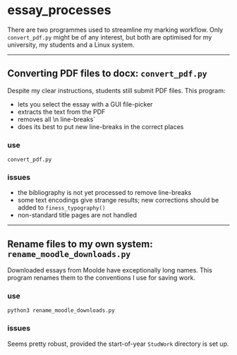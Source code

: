 # essay_processes
There are two programmes used to streamline my marking workflow. Only `convert_pdf.py` might be of any interest, but both are optimised for my university, my students and a Linux system.

---

## Converting PDF files to docx: `convert_pdf.py`
Despite my clear instructions, students still submit PDF files. This program:

- lets you select the essay with a GUI file-picker
- extracts the text from the PDF
- removes all \n line-breaks`
- does its best to put new line-breaks in the correct places

### use

`convert_pdf.py`

### issues

- the bibliography is not yet processed to remove line-breaks
- some text encodings give strange results; new corrections should be added to `finess_typography()`
- non-standard title pages are not handled

---

## Rename files to my own system: `rename_moodle_downloads.py`
Downloaded essays from Moolde have exceptionally long names. This program renames them to the conventions I use for saving work.

### use

`python3 rename_moodle_downloads.py`

### issues

Seems pretty robust, provided the start-of-year `StudWork` directory is set up.
